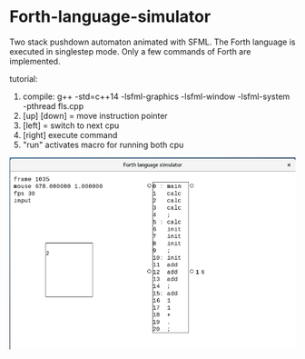 # Forth-language-simulator
Two stack pushdown automaton animated with SFML. The Forth language is executed in singlestep mode. Only a few commands of Forth are implemented.

tutorial:
1. compile: g++ -std=c++14 -lsfml-graphics -lsfml-window -lsfml-system -pthread fls.cpp
2. [up] [down] = move instruction pointer
3. [left] = switch to next cpu
4. [right] execute command
5. "run" activates macro for running both cpu

![screenshot](screenshot.png)
